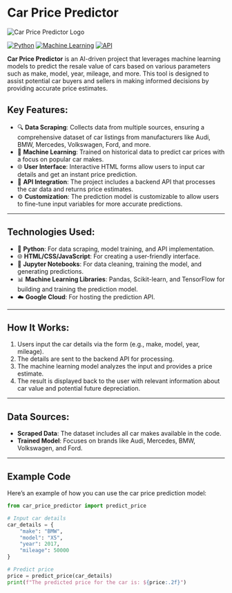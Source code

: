 # Car Price Predictor

![Car Price Predictor Logo](https://github.com/user-attachments/assets/b35c5b9c-73af-4188-b740-b71df0f40c18)

[![Python](https://img.shields.io/badge/Python-3.8%2B-blue.svg)](https://www.python.org/)
[![Machine Learning](https://img.shields.io/badge/Machine%20Learning-Scikit%20Learn-green)](https://scikit-learn.org/)
[![API](https://img.shields.io/badge/API-Google%20Cloud-lightgrey)](https://cloud.google.com/)

**Car Price Predictor** is an AI-driven project that leverages machine learning models to predict the resale value of cars based on various parameters such as make, model, year, mileage, and more. This tool is designed to assist potential car buyers and sellers in making informed decisions by providing accurate price estimates.

## Key Features:

- 🔍 **Data Scraping**: Collects data from multiple sources, ensuring a comprehensive dataset of car listings from manufacturers like Audi, BMW, Mercedes, Volkswagen, Ford, and more.
- 🧠 **Machine Learning**: Trained on historical data to predict car prices with a focus on popular car makes.
- 🌐 **User Interface**: Interactive HTML forms allow users to input car details and get an instant price prediction.
- 🔗 **API Integration**: The project includes a backend API that processes the car data and returns price estimates.
- ⚙️ **Customization**: The prediction model is customizable to allow users to fine-tune input variables for more accurate predictions.

---

## Technologies Used:

- 🐍 **Python**: For data scraping, model training, and API implementation.
- 🌐 **HTML/CSS/JavaScript**: For creating a user-friendly interface.
- 📓 **Jupyter Notebooks**: For data cleaning, training the model, and generating predictions.
- 📊 **Machine Learning Libraries**: Pandas, Scikit-learn, and TensorFlow for building and training the prediction model.
- ☁️ **Google Cloud**: For hosting the prediction API.

---

## How It Works:

1. Users input the car details via the form (e.g., make, model, year, mileage).
2. The details are sent to the backend API for processing.
3. The machine learning model analyzes the input and provides a price estimate.
4. The result is displayed back to the user with relevant information about car value and potential future depreciation.

---

## Data Sources:
- **Scraped Data**: The dataset includes all car makes available in the code.
- **Trained Model**: Focuses on brands like Audi, Mercedes, BMW, Volkswagen, and Ford.

---

## Example Code

Here’s an example of how you can use the car price prediction model:

```python
from car_price_predictor import predict_price

# Input car details
car_details = {
    "make": "BMW",
    "model": "X5",
    "year": 2017,
    "mileage": 50000
}

# Predict price
price = predict_price(car_details)
print(f"The predicted price for the car is: ${price:.2f}")
